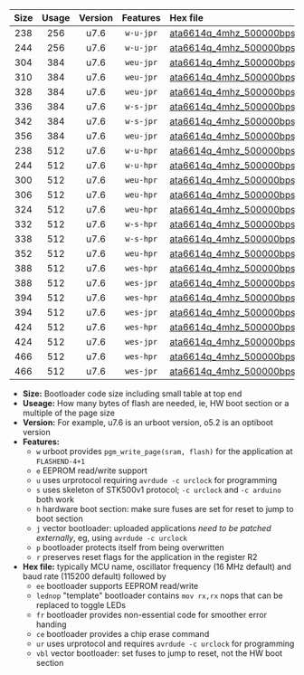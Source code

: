|Size|Usage|Version|Features|Hex file|
|:-:|:-:|:-:|:-:|:--|
|238|256|u7.6|`w-u-jpr`|[ata6614q_4mhz_500000bps_ur_vbl.hex](https://raw.githubusercontent.com/stefanrueger/urboot/main//ata6614q_4mhz_500000bps_ur_vbl.hex)|
|244|256|u7.6|`w-u-jpr`|[ata6614q_4mhz_500000bps_lednop_ur_vbl.hex](https://raw.githubusercontent.com/stefanrueger/urboot/main//ata6614q_4mhz_500000bps_lednop_ur_vbl.hex)|
|304|384|u7.6|`weu-jpr`|[ata6614q_4mhz_500000bps_ee_ur_vbl.hex](https://raw.githubusercontent.com/stefanrueger/urboot/main//ata6614q_4mhz_500000bps_ee_ur_vbl.hex)|
|310|384|u7.6|`weu-jpr`|[ata6614q_4mhz_500000bps_ee_lednop_ur_vbl.hex](https://raw.githubusercontent.com/stefanrueger/urboot/main//ata6614q_4mhz_500000bps_ee_lednop_ur_vbl.hex)|
|328|384|u7.6|`weu-jpr`|[ata6614q_4mhz_500000bps_ee_lednop_fr_ur_vbl.hex](https://raw.githubusercontent.com/stefanrueger/urboot/main//ata6614q_4mhz_500000bps_ee_lednop_fr_ur_vbl.hex)|
|336|384|u7.6|`w-s-jpr`|[ata6614q_4mhz_500000bps_vbl.hex](https://raw.githubusercontent.com/stefanrueger/urboot/main//ata6614q_4mhz_500000bps_vbl.hex)|
|342|384|u7.6|`w-s-jpr`|[ata6614q_4mhz_500000bps_lednop_vbl.hex](https://raw.githubusercontent.com/stefanrueger/urboot/main//ata6614q_4mhz_500000bps_lednop_vbl.hex)|
|356|384|u7.6|`weu-jpr`|[ata6614q_4mhz_500000bps_ee_lednop_fr_ce_ur_vbl.hex](https://raw.githubusercontent.com/stefanrueger/urboot/main//ata6614q_4mhz_500000bps_ee_lednop_fr_ce_ur_vbl.hex)|
|238|512|u7.6|`w-u-hpr`|[ata6614q_4mhz_500000bps_ur.hex](https://raw.githubusercontent.com/stefanrueger/urboot/main//ata6614q_4mhz_500000bps_ur.hex)|
|244|512|u7.6|`w-u-hpr`|[ata6614q_4mhz_500000bps_lednop_ur.hex](https://raw.githubusercontent.com/stefanrueger/urboot/main//ata6614q_4mhz_500000bps_lednop_ur.hex)|
|300|512|u7.6|`weu-hpr`|[ata6614q_4mhz_500000bps_ee_ur.hex](https://raw.githubusercontent.com/stefanrueger/urboot/main//ata6614q_4mhz_500000bps_ee_ur.hex)|
|306|512|u7.6|`weu-hpr`|[ata6614q_4mhz_500000bps_ee_lednop_ur.hex](https://raw.githubusercontent.com/stefanrueger/urboot/main//ata6614q_4mhz_500000bps_ee_lednop_ur.hex)|
|324|512|u7.6|`weu-hpr`|[ata6614q_4mhz_500000bps_ee_lednop_fr_ur.hex](https://raw.githubusercontent.com/stefanrueger/urboot/main//ata6614q_4mhz_500000bps_ee_lednop_fr_ur.hex)|
|332|512|u7.6|`w-s-hpr`|[ata6614q_4mhz_500000bps.hex](https://raw.githubusercontent.com/stefanrueger/urboot/main//ata6614q_4mhz_500000bps.hex)|
|338|512|u7.6|`w-s-hpr`|[ata6614q_4mhz_500000bps_lednop.hex](https://raw.githubusercontent.com/stefanrueger/urboot/main//ata6614q_4mhz_500000bps_lednop.hex)|
|352|512|u7.6|`weu-hpr`|[ata6614q_4mhz_500000bps_ee_lednop_fr_ce_ur.hex](https://raw.githubusercontent.com/stefanrueger/urboot/main//ata6614q_4mhz_500000bps_ee_lednop_fr_ce_ur.hex)|
|388|512|u7.6|`wes-hpr`|[ata6614q_4mhz_500000bps_ee.hex](https://raw.githubusercontent.com/stefanrueger/urboot/main//ata6614q_4mhz_500000bps_ee.hex)|
|388|512|u7.6|`wes-jpr`|[ata6614q_4mhz_500000bps_ee_vbl.hex](https://raw.githubusercontent.com/stefanrueger/urboot/main//ata6614q_4mhz_500000bps_ee_vbl.hex)|
|394|512|u7.6|`wes-hpr`|[ata6614q_4mhz_500000bps_ee_lednop.hex](https://raw.githubusercontent.com/stefanrueger/urboot/main//ata6614q_4mhz_500000bps_ee_lednop.hex)|
|394|512|u7.6|`wes-jpr`|[ata6614q_4mhz_500000bps_ee_lednop_vbl.hex](https://raw.githubusercontent.com/stefanrueger/urboot/main//ata6614q_4mhz_500000bps_ee_lednop_vbl.hex)|
|424|512|u7.6|`wes-hpr`|[ata6614q_4mhz_500000bps_ee_lednop_fr.hex](https://raw.githubusercontent.com/stefanrueger/urboot/main//ata6614q_4mhz_500000bps_ee_lednop_fr.hex)|
|424|512|u7.6|`wes-jpr`|[ata6614q_4mhz_500000bps_ee_lednop_fr_vbl.hex](https://raw.githubusercontent.com/stefanrueger/urboot/main//ata6614q_4mhz_500000bps_ee_lednop_fr_vbl.hex)|
|466|512|u7.6|`wes-hpr`|[ata6614q_4mhz_500000bps_ee_lednop_fr_ce.hex](https://raw.githubusercontent.com/stefanrueger/urboot/main//ata6614q_4mhz_500000bps_ee_lednop_fr_ce.hex)|
|466|512|u7.6|`wes-jpr`|[ata6614q_4mhz_500000bps_ee_lednop_fr_ce_vbl.hex](https://raw.githubusercontent.com/stefanrueger/urboot/main//ata6614q_4mhz_500000bps_ee_lednop_fr_ce_vbl.hex)|

- **Size:** Bootloader code size including small table at top end
- **Useage:** How many bytes of flash are needed, ie, HW boot section or a multiple of the page size
- **Version:** For example, u7.6 is an urboot version, o5.2 is an optiboot version
- **Features:**
  + `w` urboot provides `pgm_write_page(sram, flash)` for the application at `FLASHEND-4+1`
  + `e` EEPROM read/write support
  + `u` uses urprotocol requiring `avrdude -c urclock` for programming
  + `s` uses skeleton of STK500v1 protocol; `-c urclock` and `-c arduino` both work
  + `h` hardware boot section: make sure fuses are set for reset to jump to boot section
  + `j` vector bootloader: uploaded applications *need to be patched externally*, eg, using `avrdude -c urclock`
  + `p` bootloader protects itself from being overwritten
  + `r` preserves reset flags for the application in the register R2
- **Hex file:** typically MCU name, oscillator frequency (16 MHz default) and baud rate (115200 default) followed by
  + `ee` bootloader supports EEPROM read/write
  + `lednop` "template" bootloader contains `mov rx,rx` nops that can be replaced to toggle LEDs
  + `fr` bootloader provides non-essential code for smoother error handing
  + `ce` bootloader provides a chip erase command
  + `ur` uses urprotocol and requires `avrdude -c urclock` for programming
  + `vbl` vector bootloader: set fuses to jump to reset, not the HW boot section

